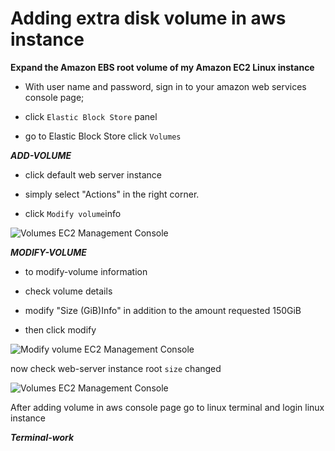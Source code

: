 # Adding extra disk volume in aws instance


**Expand the Amazon EBS root volume of my Amazon EC2 Linux instance**

- With user name and password, sign in to your amazon web services console page;

- click `Elastic Block Store` panel

- go to Elastic Block Store click `Volumes`

**_ADD-VOLUME_**

* click default web server instance

* simply select "Actions" in the right corner.

* click `Modify volume`info 

![Volumes EC2 Management Console](https://user-images.githubusercontent.com/88568938/207834108-1936dba8-20d9-4f0b-aaf0-c98bbf7f0cae.png)

**_MODIFY-VOLUME_**

* to modify-volume information

* check volume details

* modify "Size (GiB)Info" in addition to the amount requested 150GiB

* then click modify 

![Modify volume EC2 Management Console](https://user-images.githubusercontent.com/88568938/207834118-2bd1b2ae-c1a0-48b8-aebf-5c05f576a2b0.png)

now check web-server instance root `size` changed

![Volumes EC2 Management Console](https://user-images.githubusercontent.com/88568938/207834139-e994f995-f7be-487d-89fe-4ac47f118535.png)

After adding volume in aws console page go to linux terminal and login linux instance


**_Terminal-work_**
